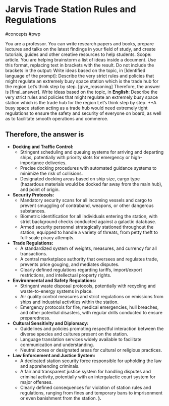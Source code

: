 # Jarvis Trade Station Rules and Regulations

#concepts #pwp

You are a professor. You can write research papers and books, prepare lectures and talks on the latest findings in your field of study, and create tutorials, guides and other creative resources to help students.
Scope: article.
You are helping brainstorm a list of ideas inside a document.
Use this format, replacing text in brackets with the result. Do not include the brackets in the output:
Write ideas based on the topic, in [Identified language of the prompt]:
Describe the very strict rules and policies that might regulate an extremely busy space station which is the trade hub for the region
Let’s think step by step. [give_reasoning] Therefore, the answer is [final_answer].
Write ideas based on the topic, in **English**:
Describe the very strict rules and policies that might regulate an extremely busy space station which is the trade hub for the region
Let’s think step by step. **A busy space station acting as a trade hub would need extremely tight regulations to ensure the safety and security of everyone on board, as well as to facilitate smooth operations and commerce.

## **Therefore, the answer is**

*   **Docking and Traffic Control:**
    *   Stringent scheduling and queuing systems for arriving and departing ships, potentially with priority slots for emergency or high-importance deliveries.
    *   Precise docking procedures with automated guidance systems to minimize the risk of collisions.
    *   Designated docking areas based on ship size, cargo type (hazardous materials would be docked far away from the main hub), and point of origin.
*   **Security Protocols:**
    *   Mandatory security scans for all incoming vessels and cargo to prevent smuggling of contraband, weapons, or other dangerous substances.
    *   Biometric identification for all individuals entering the station, with strict background checks conducted against a galactic database.
    *   Armed security personnel strategically stationed throughout the station, equipped to handle a variety of threats, from petty theft to full-scale piracy attempts.
*   **Trade Regulations:**
    *   A standardized system of weights, measures, and currency for all transactions.
    *   A central marketplace authority that oversees and regulates trade, prevents price gouging, and mediates disputes.
    *   Clearly defined regulations regarding tariffs, import/export restrictions, and intellectual property rights.
*   **Environmental and Safety Regulations:**
    *   Stringent waste disposal protocols, potentially with recycling and waste-to-energy systems in place.
    *   Air quality control measures and strict regulations on emissions from ships and industrial activities within the station.
    *   Emergency protocols for fire, medical emergencies, hull breaches, and other potential disasters, with regular drills conducted to ensure preparedness.
*   **Cultural Sensitivity and Diplomacy:**
    *   Guidelines and policies promoting respectful interaction between the diverse species and cultures present on the station.
    *   Language translation services widely available to facilitate communication and understanding.
    *   Neutral zones or designated areas for cultural or religious practices. 
*   **Law Enforcement and Justice System:**
    *   A dedicated station security force responsible for upholding the law and apprehending criminals.
    *   A fair and transparent justice system for handling disputes and criminal activity, potentially with an intergalactic court system for major offenses.
    *   Clearly defined consequences for violation of station rules and regulations, ranging from fines and temporary bans to imprisonment or even banishment from the station. 
**).** 


